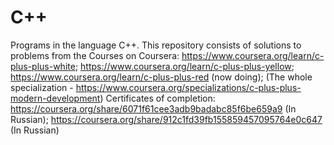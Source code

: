 # C++
Programs in the language C++.
This repository consists of solutions to problems from the Courses on Coursera:
https://www.coursera.org/learn/c-plus-plus-white; 
https://www.coursera.org/learn/c-plus-plus-yellow; 
https://www.coursera.org/learn/c-plus-plus-red (now doing); 
(The whole specialization -  https://www.coursera.org/specializations/c-plus-plus-modern-development) 
Certificates of completion:
https://coursera.org/share/6071f61cee3adb9badabc85f6be659a9 (In Russian); 
https://coursera.org/share/912c1fd39fb155859457095764e0c647 (In Russian)
